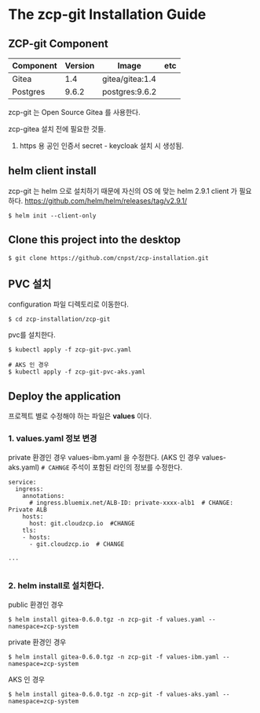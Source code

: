 # The zcp-git Installation Guide

## ZCP-git Component 

| Component        | Version           | Image  | etc |
| ------------- |-------------|-----|----|
|Gitea| 1.4 |gitea/gitea:1.4
|Postgres| 9.6.2 |postgres:9.6.2


zcp-git 는 Open Source Gitea 를 사용한다.

zcp-gitea 설치 전에 필요한 것들.

1. https 용 공인 인증서 secret - keycloak 설치 시 생성됨.

## helm client install
zcp-git 는 helm 으로 설치하기 때문에 자신의 OS 에 맞는 helm 2.9.1 client 가 필요하다. 
<https://github.com/helm/helm/releases/tag/v2.9.1/>
```
$ helm init --client-only
``` 

## Clone this project into the desktop
```
$ git clone https://github.com/cnpst/zcp-installation.git
```

## PVC 설치
configuration 파일 디렉토리로 이동한다.

```
$ cd zcp-installation/zcp-git
```

pvc를 설치한다.
```
$ kubectl apply -f zcp-git-pvc.yaml

# AKS 인 경우
$ kubectl apply -f zcp-git-pvc-aks.yaml
```

## Deploy the application
프로젝트 별로 수정해야 하는 파일은 **values** 이다.


### 1. values.yaml 정보 변경
private 환경인 경우 values-ibm.yaml 을 수정한다. (AKS 인 경우 values-aks.yaml)
`# CAHNGE` 주석이 포함된 라인의 정보를 수정한다.
```
service:
  ingress:
    annotations:
      # ingress.bluemix.net/ALB-ID: private-xxxx-alb1  # CHANGE: Private ALB
    hosts:
      host: git.cloudzcp.io  #CHANGE
    tls:
    - hosts:
      - git.cloudzcp.io  # CHANGE
    
...


```

### 2. helm install로 설치한다.
public 환경인 경우
```
$ helm install gitea-0.6.0.tgz -n zcp-git -f values.yaml --namespace=zcp-system 
```

private 환경인 경우
```
$ helm install gitea-0.6.0.tgz -n zcp-git -f values-ibm.yaml --namespace=zcp-system 
```

AKS 인 경우
```
$ helm install gitea-0.6.0.tgz -n zcp-git -f values-aks.yaml --namespace=zcp-system 
```

